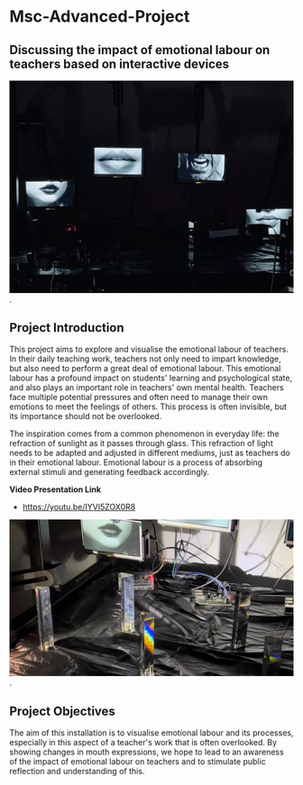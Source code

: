 # Msc-Advanced-Project
## Discussing the impact of emotional labour on teachers based on interactive devices

![Msc-Advanced-project](https://github.com/shames9/Final-Project/blob/main/Outlook.jpg).

## Project Introduction
This project aims to explore and visualise the emotional labour of teachers. In their daily teaching work, teachers not only need to impart knowledge, but also need to perform a great deal of emotional labour. This emotional labour has a profound impact on students' learning and psychological state, and also plays an important role in teachers' own mental health. Teachers face multiple potential pressures and often need to manage their own emotions to meet the feelings of others. This process is often invisible, but its importance should not be overlooked.

The inspiration comes from a common phenomenon in everyday life: the refraction of sunlight as it passes through glass. This refraction of light needs to be adapted and adjusted in different mediums, just as teachers do in their emotional labour. Emotional labour is a process of absorbing external stimuli and generating feedback accordingly.

**Video Presentation Link**
- https://youtu.be/IYVI5ZOX0R8

![Msc-Advanced-project](https://github.com/shames9/Final-Project/blob/main/Reflection.jpg).

## Project Objectives
The aim of this installation is to visualise emotional labour and its processes, especially in this aspect of a teacher's work that is often overlooked. By showing changes in mouth expressions, we hope to lead to an awareness of the impact of emotional labour on teachers and to stimulate public reflection and understanding of this.
